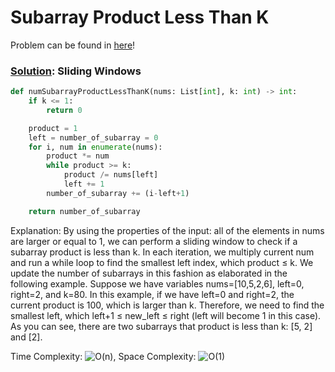 # Subarray Product Less Than K

Problem can be found in [here](https://leetcode.com/problems/subarray-product-less-than-k/)!

### [Solution](/Sliding%20Window/713-SubarrayProductLessThanK/solution.py): Sliding Windows

```python
def numSubarrayProductLessThanK(nums: List[int], k: int) -> int:
    if k <= 1:
        return 0

    product = 1
    left = number_of_subarray = 0
    for i, num in enumerate(nums):
        product *= num
        while product >= k:
            product /= nums[left]
            left += 1
        number_of_subarray += (i-left+1)

    return number_of_subarray
```

Explanation: By using the properties of the input: all of the elements in nums are larger or equal to 1, we can perform a sliding window to check if a subarray product is less than k. In each iteration, we multiply current num and run a while loop to find the smallest left index, which product ≤ k. We update the number of subarrays in this fashion as elaborated in the following example. Suppose we have variables nums=[10,5,2,6], left=0, right=2, and k=80. In this example, if we have left=0 and right=2, the current product is 100, which is larger than k. Therefore, we need to find the smallest left, which left+1 ≤ new_left ≤ right (left will become 1 in this case). As you can see, there are two subarrays that product is less than k: [5, 2] and [2].

Time Complexity: ![O(n)](<https://latex.codecogs.com/svg.image?\inline&space;O(n)>), Space Complexity: ![O(1)](<https://latex.codecogs.com/svg.image?\inline&space;O(1)>)
